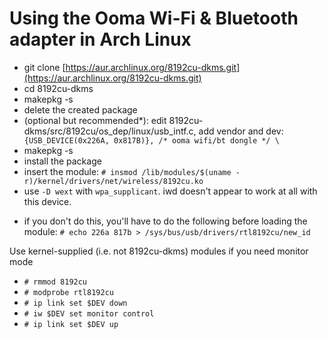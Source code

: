 # Using the Ooma Wi-Fi &amp; Bluetooth adapter in Arch Linux

- git clone [https://aur.archlinux.org/8192cu-dkms.git](https://aur.archlinux.org/8192cu-dkms.git)
- cd 8192cu-dkms
- makepkg -s
- delete the created package
- (optional but recommended*): edit 8192cu-dkms/src/8192cu/os_dep/linux/usb_intf.c, add vendor and dev:
`	{USB_DEVICE(0x226A, 0x817B)}, /* ooma wifi/bt dongle */ \`
- makepkg -s 
- install the package
- insert the module: `# insmod /lib/modules/$(uname -r)/kernel/drivers/net/wireless/8192cu.ko`
- use `-D wext` with `wpa_supplicant`. iwd doesn't appear to work at all with this device.

 * if you don't do this, you'll have to do the following before loading the module:
  `# echo 226a 817b > /sys/bus/usb/drivers/rtl8192cu/new_id`

Use kernel-supplied (i.e. not 8192cu-dkms) modules if you need monitor mode
- `# rmmod 8192cu`
- `# modprobe rtl8192cu`
- `# ip link set $DEV down`
- `# iw $DEV set monitor control`
- `# ip link set $DEV up`
